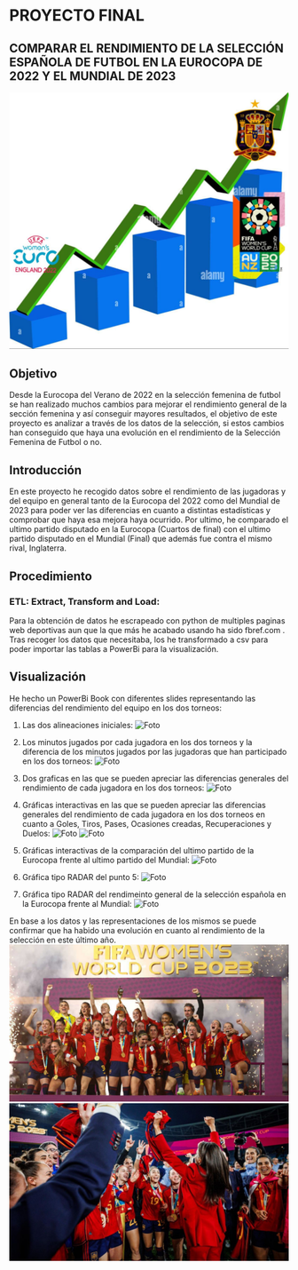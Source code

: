 # PROYECTO FINAL 
## COMPARAR EL RENDIMIENTO DE LA SELECCIÓN ESPAÑOLA DE FUTBOL EN LA EUROCOPA DE 2022 Y EL MUNDIAL DE 2023

![Portada](imagenes-videos/PowerBi/ULTIMA.jpg)

## Objetivo
Desde la Eurocopa del Verano de 2022 en la selección femenina de futbol se han realizado muchos cambios para mejorar el rendimiento general de la sección femenina y así conseguir mayores resultados, el objetivo de este proyecto es analizar a través de los datos de la selección, si estos cambios han conseguido que haya una evolución en el rendimiento de la Selección Femenina de Futbol o no. 

## Introducción
En este proyecto he recogido datos sobre el rendimiento de las jugadoras y del equipo en general tanto de la Eurocopa del 2022 como del Mundial de 2023 para poder ver las diferencias en cuanto a distintas estadísticas y comprobar que haya esa mejora haya ocurrido.
Por ultimo, he comparado el ultimo partido disputado en la Eurocopa (Cuartos de final) con el ultimo partido disputado en el Mundial (Final) que además fue contra el mismo rival, Inglaterra.

## Procedimiento
### ETL: Extract, Transform and Load:
Para la obtención de datos he escrapeado con python de multiples paginas web deportivas aun que la que más he acabado usando ha sido fbref.com .
Tras recoger los datos que necesitaba, los he transformado a csv para poder importar las tablas a PowerBi para la visualización.

## Visualización
He hecho un PowerBi Book con diferentes slides representando las diferencias del rendimiento del equipo en los dos torneos:
1. Las dos alineaciones iniciales:
![Foto](imagenes-videos/Presentación/slide2.png)

2. Los minutos jugados por cada jugadora en los dos torneos y la diferencia de los minutos jugados por las jugadoras que han participado en los dos torneos:
![Foto](imagenes-videos/Presentación/slide3.png)

3. Dos graficas en las que se pueden apreciar las diferencias generales del rendimiento de cada jugadora en los dos torneos:
![Foto](imagenes-videos/Presentación/slide4.png)

4. Gráficas interactivas en las que se pueden apreciar las diferencias generales del rendimiento de cada jugadora en los dos torneos en cuanto a Goles, Tiros, Pases, Ocasiones creadas, Recuperaciones y Duelos:
![Foto](imagenes-videos/Presentación/slide5.1.png)
![Foto](imagenes-videos/Presentación/slide5.2.png)

5. Gráficas interactivas de la comparación del ultimo partido de la Eurocopa frente al ultimo partido del Mundial:
![Foto](imagenes-videos/Presentación/slide8.png)

6. Gráfica tipo RADAR del punto 5:
![Foto](imagenes-videos/Presentación/slide9.png)

7. Gráfica tipo RADAR del rendimeinto general de la selección española en la Eurocopa frente al Mundial:
![Foto](imagenes-videos/Presentación/slide10.png)

En base a los datos y las representaciones de los mismos se puede confirmar que ha habido una evolución en cuanto al rendimiento de la selección en este último año.
![Foto](imagenes-videos/PowerBi/finalMundial.jpeg)
![Foto](imagenes-videos/PowerBi/finMundial.jpg)
